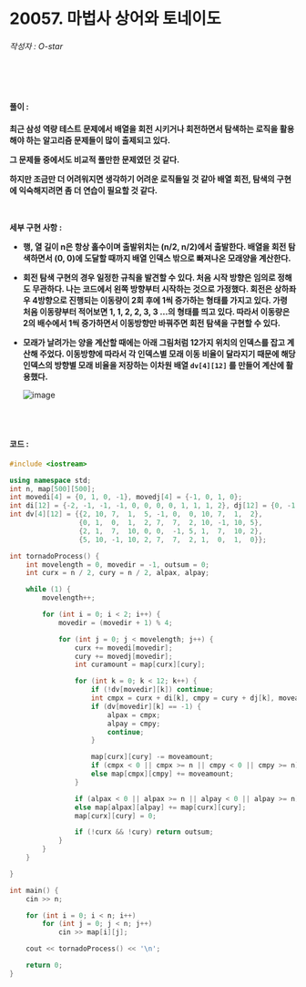 # 20057. 마법사 상어와 토네이도

###### 작성자 : O-star

<br/>

<br/>

#### 풀이 : 

**최근 삼성 역량 테스트 문제에서 배열을 회전 시키거나 회전하면서 탐색하는 로직을 활용해야 하는 알고리즘 문제들이 많이 출제되고 있다.**

**그 문제들 중에서도 비교적 풀만한 문제였던 것 같다.**

**하지만 조금만 더 어려워지면 생각하기 어려운 로직들일 것 같아 배열 회전, 탐색의 구현에 익숙해지려면 좀 더 연습이 필요할 것 같다.**

**<br/>**

**세부 구현 사항 :** 

- **행, 열 길이 n은 항상 홀수이며 출발위치는 (n/2, n/2)에서 출발한다. 배열을 회전 탐색하면서 (0, 0)에 도달할 때까지 배열 인덱스 밖으로 빠져나온 모래양을 계산한다.**

- **회전 탐색 구현의 경우 일정한 규칙을 발견할 수 있다. 처음 시작 방향은 임의로 정해도 무관하다. 나는 코드에서 왼쪽 방향부터 시작하는 것으로 가정했다. 회전은 상하좌우 4방향으로 진행되는 이동량이 2회 후에 1씩 증가하는 형태를 가지고 있다. 가령 처음 이동량부터 적어보면 1, 1, 2, 2, 3, 3 ...의 형태를 띄고 있다. 따라서 이동량은 2의 배수에서 1씩 증가하면서 이동방향만 바꿔주면 회전 탐색을 구현할 수 있다.**

- **모래가 날려가는 양을 계산할 때에는 아래 그림처럼 12가지 위치의 인덱스를 잡고 계산해 주었다. 이동방향에 따라서 각 인덱스별 모래 이동 비율이 달라지기 때문에 해당 인덱스의 방향별 모래 비율을 저장하는 이차원 배열 `dv[4][12]` 를 만들어 계산에 활용했다.**

  ![image](https://user-images.githubusercontent.com/57346455/118751023-91c54b80-b89b-11eb-9a73-c8f58732c260.png)

<br/>

<br/>

#### 코드 : 

```c++
#include <iostream>

using namespace std;
int n, map[500][500];
int movedi[4] = {0, 1, 0, -1}, movedj[4] = {-1, 0, 1, 0};
int di[12] = {-2, -1, -1, -1, 0, 0, 0, 0, 1, 1, 1, 2}, dj[12] = {0, -1, 0, 1, -2, -1, 1, 2, -1, 0, 1, 0};
int dv[4][12] = {{2, 10, 7,  1,  5, -1, 0,  0, 10, 7,  1,  2},
                 {0, 1,  0,  1,  2, 7,  7,  2, 10, -1, 10, 5},
                 {2, 1,  7,  10, 0, 0,  -1, 5, 1,  7,  10, 2},
                 {5, 10, -1, 10, 2, 7,  7,  2, 1,  0,  1,  0}};

int tornadoProcess() {
    int movelength = 0, movedir = -1, outsum = 0;
    int curx = n / 2, cury = n / 2, alpax, alpay;

    while (1) {
        movelength++;

        for (int i = 0; i < 2; i++) {
            movedir = (movedir + 1) % 4;

            for (int j = 0; j < movelength; j++) {
                curx += movedi[movedir];
                cury += movedj[movedir];
                int curamount = map[curx][cury];

                for (int k = 0; k < 12; k++) {
                    if (!dv[movedir][k]) continue;
                    int cmpx = curx + di[k], cmpy = cury + dj[k], moveamount = curamount * dv[movedir][k] / 100;
                    if (dv[movedir][k] == -1) {
                        alpax = cmpx;
                        alpay = cmpy;
                        continue;
                    }

                    map[curx][cury] -= moveamount;
                    if (cmpx < 0 || cmpx >= n || cmpy < 0 || cmpy >= n) outsum += moveamount;
                    else map[cmpx][cmpy] += moveamount;
                }

                if (alpax < 0 || alpax >= n || alpay < 0 || alpay >= n) outsum += map[curx][cury];
                else map[alpax][alpay] += map[curx][cury];
                map[curx][cury] = 0;

                if (!curx && !cury) return outsum;
            }
        }
    }

}

int main() {
    cin >> n;

    for (int i = 0; i < n; i++)
        for (int j = 0; j < n; j++)
            cin >> map[i][j];

    cout << tornadoProcess() << '\n';

    return 0;
}
```

